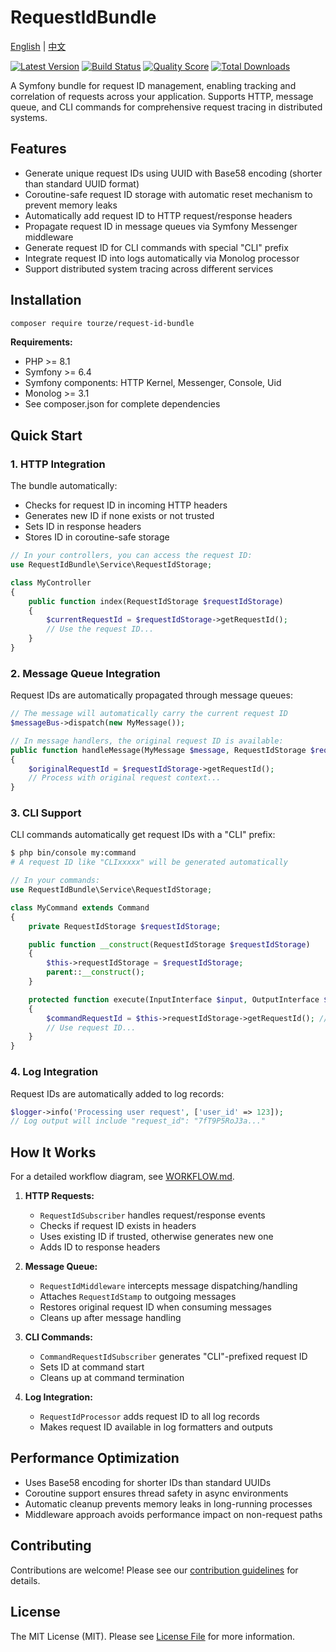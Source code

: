 # RequestIdBundle

[English](README.md) | [中文](README.zh-CN.md)

[![Latest Version](https://img.shields.io/packagist/v/tourze/request-id-bundle.svg?style=flat-square)](https://packagist.org/packages/tourze/request-id-bundle)
[![Build Status](https://img.shields.io/travis/tourze/request-id-bundle/master.svg?style=flat-square)](https://travis-ci.org/tourze/request-id-bundle)
[![Quality Score](https://img.shields.io/scrutinizer/g/tourze/request-id-bundle.svg?style=flat-square)](https://scrutinizer-ci.com/g/tourze/request-id-bundle)
[![Total Downloads](https://img.shields.io/packagist/dt/tourze/request-id-bundle.svg?style=flat-square)](https://packagist.org/packages/tourze/request-id-bundle)

A Symfony bundle for request ID management, enabling tracking and correlation of requests across your application. Supports HTTP, message queue, and CLI commands for comprehensive request tracing in distributed systems.

## Features

- Generate unique request IDs using UUID with Base58 encoding (shorter than standard UUID format)
- Coroutine-safe request ID storage with automatic reset mechanism to prevent memory leaks
- Automatically add request ID to HTTP request/response headers
- Propagate request ID in message queues via Symfony Messenger middleware
- Generate request ID for CLI commands with special "CLI" prefix
- Integrate request ID into logs automatically via Monolog processor
- Support distributed system tracing across different services

## Installation

```bash
composer require tourze/request-id-bundle
```

**Requirements:**

- PHP >= 8.1
- Symfony >= 6.4
- Symfony components: HTTP Kernel, Messenger, Console, Uid
- Monolog >= 3.1
- See composer.json for complete dependencies

## Quick Start

### 1. HTTP Integration

The bundle automatically:

- Checks for request ID in incoming HTTP headers
- Generates new ID if none exists or not trusted
- Sets ID in response headers
- Stores ID in coroutine-safe storage

```php
// In your controllers, you can access the request ID:
use RequestIdBundle\Service\RequestIdStorage;

class MyController
{
    public function index(RequestIdStorage $requestIdStorage)
    {
        $currentRequestId = $requestIdStorage->getRequestId();
        // Use the request ID...
    }
}
```

### 2. Message Queue Integration

Request IDs are automatically propagated through message queues:

```php
// The message will automatically carry the current request ID
$messageBus->dispatch(new MyMessage());

// In message handlers, the original request ID is available:
public function handleMessage(MyMessage $message, RequestIdStorage $requestIdStorage)
{
    $originalRequestId = $requestIdStorage->getRequestId();
    // Process with original request context...
}
```

### 3. CLI Support

CLI commands automatically get request IDs with a "CLI" prefix:

```bash
$ php bin/console my:command
# A request ID like "CLIxxxxx" will be generated automatically
```

```php
// In your commands:
use RequestIdBundle\Service\RequestIdStorage;

class MyCommand extends Command
{
    private RequestIdStorage $requestIdStorage;

    public function __construct(RequestIdStorage $requestIdStorage)
    {
        $this->requestIdStorage = $requestIdStorage;
        parent::__construct();
    }

    protected function execute(InputInterface $input, OutputInterface $output)
    {
        $commandRequestId = $this->requestIdStorage->getRequestId(); // CLI[uuid]
        // Use request ID...
    }
}
```

### 4. Log Integration

Request IDs are automatically added to log records:

```php
$logger->info('Processing user request', ['user_id' => 123]);
// Log output will include "request_id": "7fT9P5RoJ3a..."
```

## How It Works

For a detailed workflow diagram, see [WORKFLOW.md](WORKFLOW.md).

1. **HTTP Requests:**
   - `RequestIdSubscriber` handles request/response events
   - Checks if request ID exists in headers
   - Uses existing ID if trusted, otherwise generates new one
   - Adds ID to response headers

2. **Message Queue:**
   - `RequestIdMiddleware` intercepts message dispatching/handling
   - Attaches `RequestIdStamp` to outgoing messages
   - Restores original request ID when consuming messages
   - Cleans up after message handling

3. **CLI Commands:**
   - `CommandRequestIdSubscriber` generates "CLI"-prefixed request ID
   - Sets ID at command start
   - Cleans up at command termination

4. **Log Integration:**
   - `RequestIdProcessor` adds request ID to all log records
   - Makes request ID available in log formatters and outputs

## Performance Optimization

- Uses Base58 encoding for shorter IDs than standard UUIDs
- Coroutine support ensures thread safety in async environments
- Automatic cleanup prevents memory leaks in long-running processes
- Middleware approach avoids performance impact on non-request paths

## Contributing

Contributions are welcome! Please see our [contribution guidelines](https://github.com/tourze/request-id-bundle/blob/master/.github/CONTRIBUTING.md) for details.

## License

The MIT License (MIT). Please see [License File](LICENSE) for more information.
